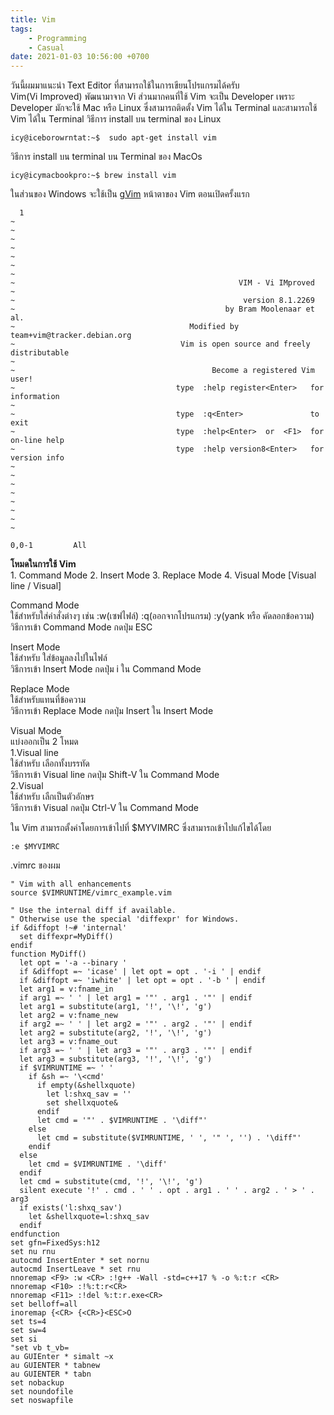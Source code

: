 ```yaml
---
title: Vim
tags:
    - Programming
    - Casual
date: 2021-01-03 10:56:00 +0700
---
```


วันนี้ผมมาแนะนำ Text Editor ที่สามารถใช้ในการเขียนโปรแกรมได้ครับ<br>
Vim(Vi Improved) พัฒนามาจาก Vi ส่วนมากคนที่ใช้ Vim จะเป็น Developer เพราะ Developer มักจะใช้ Mac หรือ Linux ซึ่งสามารถติดตั้ง Vim ได้ใน Terminal และสามารถใช้ Vim ได้ใน Terminal
วิธีการ install บน terminal ของ Linux
```shell
icy@iceborowrntat:~$  sudo apt-get install vim
```
วิธีการ install บน terminal บน Terminal ของ MacOs
```shell
icy@icymacbookpro:~$ brew install vim
```
ในส่วนของ Windows จะใช้เป็น [gVim](https://www.vim.org/download.php)
หน้าตาของ Vim ตอนเปิดครั้งแรก
```
  1
~                                                                                                                       
~                                                                                                                       
~                                                                                                                       
~                                                                                                                       
~                                                                                                                       
~                                                                                                                       
~                                                                                                                       
~                                                  VIM - Vi IMproved                                                    
~                                                                                                                       
~                                                   version 8.1.2269                                                    
~                                               by Bram Moolenaar et al.                                                
~                                       Modified by team+vim@tracker.debian.org                                         
~                                     Vim is open source and freely distributable                                       
~                                                                                                                       
~                                            Become a registered Vim user!                                              
~                                    type  :help register<Enter>   for information                                      
~                                                                                                                       
~                                    type  :q<Enter>               to exit                                              
~                                    type  :help<Enter>  or  <F1>  for on-line help                                     
~                                    type  :help version8<Enter>   for version info                                     
~                                                                                                                       
~                                                                                                                       
~                                                                                                                       
~                                                                                                                       
~                                                                                                                       
~                                                                                                                       
~                                                                                                                       
~                                                                                                                         
                                                                                                    0,0-1         All 
```
**โหมดในการใช้ Vim**<br>
    1. Command Mode
    2. Insert Mode
    3. Replace Mode
    4. Visual Mode [Visual line / Visual]

Command Mode<br>
ใช้สำหรับใส่คำสั่งต่างๆ เช่น :w(เซฟไฟล์) :q(ออกจากโปรแกรม) :y(yank หรือ คัดลอกข้อความ)  
วิธีการเข้า Command Mode กดปุ่ม ESC

Insert Mode<br>
ใช้สำหรับ ใส่ข้อมูลลงไปในไฟล์  
วิธีการเข้า Insert Mode กดปุ่ม i ใน Command Mode

Replace Mode<br>
ใช้สำหรับแทนที่ข้อความ  
วิธีการเข้า Replace Mode กดปุ่ม Insert ใน Insert Mode

Visual Mode<br>
แบ่งออกเป็น 2 โหมด  
1.Visual line  
ใช้สำหรับ เลือกทั้งบรรทัด  
วิธีการเข้า Visual line กดปุ่ม Shift-V ใน Command Mode  
2.Visual  
ใช้สำหรับ เลืกเป็นตัวอักษร  
วิธีการเข้า Visual กดปุ่ม Ctrl-V ใน Command Mode

ใน Vim สามารถตั้งค่าโดยการเข้าไปที่ $MYVIMRC ซึ่งสามารถเข้าไปแก้ไขได้โดย
```vim
:e $MYVIMRC
```
.vimrc ของผม
```vim
" Vim with all enhancements
source $VIMRUNTIME/vimrc_example.vim

" Use the internal diff if available.
" Otherwise use the special 'diffexpr' for Windows.
if &diffopt !~# 'internal'
  set diffexpr=MyDiff()
endif
function MyDiff()
  let opt = '-a --binary '
  if &diffopt =~ 'icase' | let opt = opt . '-i ' | endif
  if &diffopt =~ 'iwhite' | let opt = opt . '-b ' | endif
  let arg1 = v:fname_in
  if arg1 =~ ' ' | let arg1 = '"' . arg1 . '"' | endif
  let arg1 = substitute(arg1, '!', '\!', 'g')
  let arg2 = v:fname_new
  if arg2 =~ ' ' | let arg2 = '"' . arg2 . '"' | endif
  let arg2 = substitute(arg2, '!', '\!', 'g')
  let arg3 = v:fname_out
  if arg3 =~ ' ' | let arg3 = '"' . arg3 . '"' | endif
  let arg3 = substitute(arg3, '!', '\!', 'g')
  if $VIMRUNTIME =~ ' '
    if &sh =~ '\<cmd'
      if empty(&shellxquote)
        let l:shxq_sav = ''
        set shellxquote&
      endif
      let cmd = '"' . $VIMRUNTIME . '\diff"'
    else
      let cmd = substitute($VIMRUNTIME, ' ', '" ', '') . '\diff"'
    endif
  else
    let cmd = $VIMRUNTIME . '\diff'
  endif 
  let cmd = substitute(cmd, '!', '\!', 'g')
  silent execute '!' . cmd . ' ' . opt . arg1 . ' ' . arg2 . ' > ' . arg3
  if exists('l:shxq_sav')
    let &shellxquote=l:shxq_sav
  endif
endfunction
set gfn=FixedSys:h12
set nu rnu
autocmd InsertEnter * set nornu
autocmd InsertLeave * set rnu
nnoremap <F9> :w <CR> :!g++ -Wall -std=c++17 % -o %:t:r <CR>
nnoremap <F10> :!%:t:r<CR>
nnoremap <F11> :!del %:t:r.exe<CR>
set belloff=all
inoremap {<CR> {<CR>}<ESC>O
set ts=4
set sw=4
set si
"set vb t_vb=
au GUIEnter * simalt ~x
au GUIENTER * tabnew
au GUIENTER * tabn
set nobackup
set noundofile
set noswapfile
```
